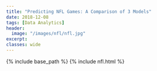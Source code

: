 ```yaml
---
title: "Predicting NFL Games: A Comparison of 3 Models"
date: 2018-12-08
tags: [Data Analytics]
header:
  image: "/images/nfl/nfl.jpg"
excerpt: 
classes: wide
---
```


{% include base_path %}
{% include nfl.html %}
